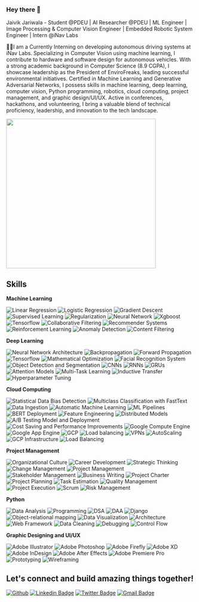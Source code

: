 ### Hey there 👋

Jaivik Jariwala - Student @PDEU | AI Researcher @PDEU | ML Engineer | Image Processing & Computer Vision Engineer | Embedded Robotic System Engineer | Intern @iNav Labs

👨‍💻I am a Currently Interning on developing autonomous driving systems at iNav Labs. Specializing in Computer Vision
using machine learning, I contribute to hardware and software design for autonomous vehicles. With a strong academic
background in Computer Science (8.9 CGPA), I showcase leadership as the President of EnviroFreaks, leading successful
environmental initiatives. Certified in Machine Learning and Generative Adversarial Networks, I possess skills in machine learning, deep learning, computer vision, Python programming, robotics, cloud computing, project management, and
graphic design/UI/UX. Active in conferences, hackathons, and volunteering, I bring a valuable blend of technical proficiency,
leadership, and innovation to the tech landscape.

<img src="https://user-images.githubusercontent.com/74038190/212284158-e840e285-664b-44d7-b79b-e264b5e54825.gif" width="400">

## Skills

**Machine Learning**

![Linear Regression](https://img.shields.io/badge/Linear%20Regression-30302f?style=for-the-badge&color=blue) ![Logistic Regression](https://img.shields.io/badge/Logistic%20Regression-30302f?style=for-the-badge&color=green) ![Gradient Descent](https://img.shields.io/badge/Gradient%20Descent-30302f?style=for-the-badge&color=orange) ![Supervised Learning](https://img.shields.io/badge/Supervised%20Learning-30302f?style=for-the-badge&color=purple) ![Regularization](https://img.shields.io/badge/Regularization-30302f?style=for-the-badge&color=red) ![Neural Network](https://img.shields.io/badge/Neural%20Network-30302f?style=for-the-badge&color=blue) ![Xgboost](https://img.shields.io/badge/Xgboost-30302f?style=for-the-badge&color=green) ![Tensorflow](https://img.shields.io/badge/Tensorflow-30302f?style=for-the-badge&color=orange) ![Collaborative Filtering](https://img.shields.io/badge/Collaborative%20Filtering-30302f?style=for-the-badge&color=purple) ![Recommender Systems](https://img.shields.io/badge/Recommender%20Systems-30302f?style=for-the-badge&color=red) ![Reinforcement Learning](https://img.shields.io/badge/Reinforcement%20Learning-30302f?style=for-the-badge&color=blue) ![Anomaly Detection](https://img.shields.io/badge/Anomaly%20Detection-30302f?style=for-the-badge&color=green) ![Content Filtering](https://img.shields.io/badge/Content%20Filtering-30302f?style=for-the-badge&color=orange)

**Deep Learning**

![Neural Network Architecture](https://img.shields.io/badge/Neural%20Network%20Architecture-30302f?style=for-the-badge&color=purple) ![Backpropagation](https://img.shields.io/badge/Backpropagation-30302f?style=for-the-badge&color=red) ![Forward Propagation](https://img.shields.io/badge/Forward%20Propagation-30302f?style=for-the-badge&color=blue) ![Tensorflow](https://img.shields.io/badge/Tensorflow-30302f?style=for-the-badge&color=green) ![Mathematical Optimization](https://img.shields.io/badge/Mathematical%20Optimization-30302f?style=for-the-badge&color=orange) ![Facial Recognition System](https://img.shields.io/badge/Facial%20Recognition%20System-30302f?style=for-the-badge&color=purple) ![Object Detection and Segmentation](https://img.shields.io/badge/Object%20Detection%20and%20Segmentation-30302f?style=for-the-badge&color=red) ![CNNs](https://img.shields.io/badge/CNNs-30302f?style=for-the-badge&color=blue) ![RNNs](https://img.shields.io/badge/RNNs-30302f?style=for-the-badge&color=green) ![GRUs](https://img.shields.io/badge/GRUs-30302f?style=for-the-badge&color=orange) ![Attention Models](https://img.shields.io/badge/Attention%20Models-30302f?style=for-the-badge&color=purple) ![Multi-Task Learning](https://img.shields.io/badge/Multi%20Task%20Learning-30302f?style=for-the-badge&color=red) ![Inductive Transfer](https://img.shields.io/badge/Inductive%20Transfer-30302f?style=for-the-badge&color=blue) ![Hyperparameter Tuning](https://img.shields.io/badge/Hyperparameter%20Tuning-30302f?style=for-the-badge&color=green)

**Cloud Computing**

![Statistical Data Bias Detection](https://img.shields.io/badge/Statistical%20Data%20Bias%20Detection-30302f?style=for-the-badge&color=orange) ![Multiclass Classification with FastText](https://img.shields.io/badge/Multiclass%20Classification%20with%20FastText-30302f?style=for-the-badge&color=purple) ![Data Ingestion](https://img.shields.io/badge/Data%20Ingestion-30302f?style=for-the-badge&color=red) ![Automatic Machine Learning](https://img.shields.io/badge/Automatic%20Machine%20Learning-30302f?style=for-the-badge&color=blue) ![ML Pipelines](https://img.shields.io/badge/ML%20Pipelines-30302f?style=for-the-badge&color=green) ![BERT Deployment](https://img.shields.io/badge/BERT%20Deployment-30302f?style=for-the-badge&color=orange) ![Feature Engineering](https://img.shields.io/badge/Feature%20Engineering-30302f?style=for-the-badge&color=purple) ![Distributed Models](https://img.shields.io/badge/Distributed%20Models-30302f?style=for-the-badge&color=red) ![A/B Testing Model and Deployment](https://img.shields.io/badge/A%2FB%20Testing%20Model%20and%20Deployment-30302f?style=for-the-badge&color=blue) ![Cost Saving and Performance Improvements](https://img.shields.io/badge/Cost%20Saving%20and%20Performance%20Improvements-30302f?style=for-the-badge&color=green) ![Google Compute Engine](https://img.shields.io/badge/Google%20Compute%20Engine-30302f?style=for-the-badge&color=orange) ![Google App Engine](https://img.shields.io/badge/Google%20App%20Engine-30302f?style=for-the-badge&color=purple) ![GCP](https://img.shields.io/badge/GCP-30302f?style=for-the-badge&color=red) ![Load balancing](https://img.shields.io/badge/Load%20balancing-30302f?style=for-the-badge&color=blue) ![VPNs](https://img.shields.io/badge/VPNs-30302f?style=for-the-badge&color=green) ![AutoScaling](https://img.shields.io/badge/AutoScaling-30302f?style=for-the-badge&color=orange) ![GCP Infrastructure](https://img.shields.io/badge/GCP%20Infrastructure-30302f?style=for-the-badge&color=purple) ![Load Balancing](https://img.shields.io/badge/Load%20Balancing-30302f?style=for-the-badge&color=red)

**Project Management**

![Organizational Culture](https://img.shields.io/badge/Organizational%20Culture-30302f?style=for-the-badge&color=blue) ![Career Development](https://img.shields.io/badge/Career%20Development-30302f?style=for-the-badge&color=green) ![Strategic Thinking](https://img.shields.io/badge/Strategic%20Thinking-30302f?style=for-the-badge&color=orange) ![Change Management](https://img.shields.io/badge/Change%20Management-30302f?style=for-the-badge&color=purple) ![Project Management](https://img.shields.io/badge/Project%20Management-30302f?style=for-the-badge&color=red) ![Stakeholder Management](https://img.shields.io/badge/Stakeholder%20Management-30302f?style=for-the-badge&color=blue) ![Business Writing](https://img.shields.io/badge/Business%20Writing-30302f?style=for-the-badge&color=green) ![Project Charter](https://img.shields.io/badge/Project%20Charter-30302f?style=for-the-badge&color=orange) ![Project Planning](https://img.shields.io/badge/Project%20Planning-30302f?style=for-the-badge&color=purple) ![Task Estimation](https://img.shields.io/badge/Task%20Estimation-30302f?style=for-the-badge&color=blue) ![Quality Management](https://img.shields.io/badge/Quality%20Management-30302f?style=for-the-badge&color=green) ![Project Execution](https://img.shields.io/badge/Project%20Execution-30302f?style=for-the-badge&color=orange) ![Scrum](https://img.shields.io/badge/Scrum-30302f?style=for-the-badge&color=purple) ![Risk Management](https://img.shields.io/badge/Risk%20Management-30302f?style=for-the-badge&color=red)

**Python**

![Data Analysis](https://img.shields.io/badge/Data%20Analysis-30302f?style=for-the-badge&color=red) ![Programming](https://img.shields.io/badge/Programming-30302f?style=for-the-badge&color=blue) ![DSA](https://img.shields.io/badge/DSA-30302f?style=for-the-badge&color=green) ![DAA](https://img.shields.io/badge/DAA-30302f?style=for-the-badge&color=orange) ![Django](https://img.shields.io/badge/Django-30302f?style=for-the-badge&color=purple) ![Object-relational mapping](https://img.shields.io/badge/Object-relational%20mapping-30302f?style=for-the-badge&color=red) ![Data Visualization](https://img.shields.io/badge/Data%20Visualization-30302f?style=for-the-badge&color=blue) ![Architecture](https://img.shields.io/badge/Architecture-30302f?style=for-the-badge&color=green) ![Web Framework](https://img.shields.io/badge/Web%20Framework-30302f?style=for-the-badge&color=orange) ![Data Cleaning](https://img.shields.io/badge/Data%20Cleaning-30302f?style=for-the-badge&color=purple) ![Debugging](https://img.shields.io/badge/Debugging-30302f?style=for-the-badge&color=red) ![Control Flow](https://img.shields.io/badge/Control%20Flow-30302f?style=for-the-badge&color=blue)

**Graphic Designing and UI/UX**

![Adobe Illustrator](https://img.shields.io/badge/Adobe%20Illustrator-30302f?style=for-the-badge&color=green) ![Adobe Photoshop](https://img.shields.io/badge/Adobe%20Photoshop-30302f?style=for-the-badge&color=orange) ![Adobe Firefly](https://img.shields.io/badge/Adobe%20Firefly-30302f?style=for-the-badge&color=purple) ![Adobe XD](https://img.shields.io/badge/Adobe%20XD-30302f?style=for-the-badge&color=red) ![Adobe InDesign](https://img.shields.io/badge/Adobe%20InDesign-30302f?style=for-the-badge&color=blue) ![Adobe After Effects](https://img.shields.io/badge/Adobe%20After%20Effects-30302f?style=for-the-badge&color=green) ![Adobe Premiere Pro](https://img.shields.io/badge/Adobe%20Premiere%20Pro-30302f?style=for-the-badge&color=orange) ![Prototyping](https://img.shields.io/badge/Prototyping-30302f?style=for-the-badge&color=purple) ![Wireframing](https://img.shields.io/badge/Wireframing-30302f?style=for-the-badge&color=red)



## Let's connect and build amazing things together!
[![Github](https://img.shields.io/badge/-Github-181717?style=for-the-badge&logo=Github&logoColor=white)](https://github.com/Jaivik-Jariwala)
[![Linkedin Badge](https://img.shields.io/badge/-Linkedin-0077B5?style=for-the-badge&logo=Linkedin&logoColor=white&link=https://linkedin.com/in/jaivik-jariwala/)](https://www.linkedin.com/in/jaivik-jariwala/)
[![Twitter Badge](https://img.shields.io/badge/-Twitter-blue?style=for-the-badge&logo=Twitter&logoColor=white&link=https://twitter.com/Jaivik_Jariwala)](https://twitter.com/Jaivik_Jariwala)
[![Gmail Badge](https://img.shields.io/badge/-Gmail-c14438?style=for-the-badge&logo=Gmail&logoColor=white&link=mailto:jaivikjariwala111@gmail.com)](mailto:jaivikjariwala111@gmail.com)
